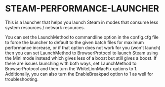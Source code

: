 # STEAM-PERFORMANCE-LAUNCHER
This is a launcher that helps you launch Steam in modes that consume less system resources / network resources.

You can set the LaunchMethod to commandline option in the config.cfg file to force the launcher to default to the given batch files for maximum performance increase, or if that option does not work for you (won't launch) then you can set LaunchMethod to BrowserProtocol to launch Steam using the Mini mode instead which gives less of a boost but still gives a boost. If there are issues launching with both ways, set LaunchMethod to BrowserProtocol and then turn the WhiteLionMacFix options to 1. Additionally, you can also turn the EnableBreakpad option to 1 as well for troubleshooting.

